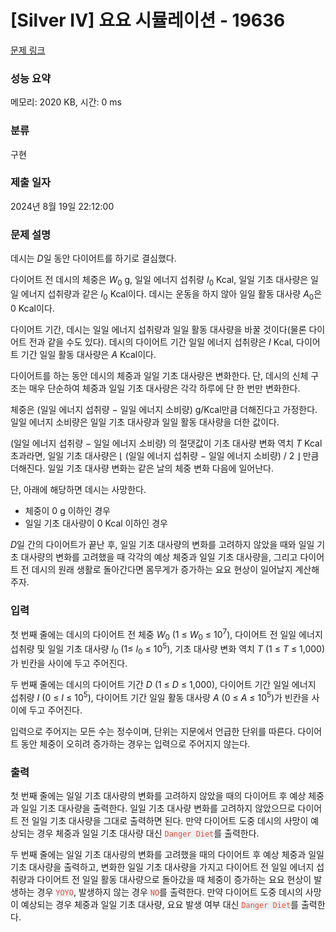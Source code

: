 # [Silver IV] 요요 시뮬레이션 - 19636 

[문제 링크](https://www.acmicpc.net/problem/19636) 

### 성능 요약

메모리: 2020 KB, 시간: 0 ms

### 분류

구현

### 제출 일자

2024년 8월 19일 22:12:00

### 문제 설명

<p>데시는 <em>D</em>일 동안 다이어트를 하기로 결심했다.</p>

<p>다이어트 전 데시의 체중은<em> W</em><sub>0</sub> g, 일일 에너지 섭취량 <em>I</em><sub>0</sub> Kcal, 일일 기초 대사량은 일일 에너지 섭취량과 같은<em> I</em><sub>0</sub> Kcal이다. 데시는 운동을 하지 않아 일일 활동 대사량 <em>A</em><sub>0</sub>은 0 Kcal이다.</p>

<p>다이어트 기간, 데시는 일일 에너지 섭취량과 일일 활동 대사량을 바꿀 것이다(물론 다이어트 전과 같을 수도 있다). 데시의 다이어트 기간 일일 에너지 섭취량은 <em>I</em> Kcal, 다이어트 기간 일일 활동 대사량은 <em>A</em> Kcal이다.</p>

<p>다이어트를 하는 동안 데시의 체중과 일일 기초 대사량은 변화한다. 단, 데시의 신체 구조는 매우 단순하여 체중과 일일 기초 대사량은 각각 하루에 단 한 번만 변화한다.</p>

<p>체중은 (일일 에너지 섭취량 − 일일 에너지 소비량) g/Kcal만큼 더해진다고 가정한다. 일일 에너지 소비량은 일일 기초 대사량과 일일 활동 대사량을 더한 값이다.</p>

<p>(일일 에너지 섭취량 − 일일 에너지 소비량) 의 절댓값이 기초 대사량 변화 역치 <em>T</em> Kcal 초과라면, 일일 기초 대사량은 ⌊ (일일 에너지 섭취량 − 일일 에너지 소비량) / 2 ⌋ 만큼 더해진다. 일일 기초 대사량 변화는 같은 날의 체중 변화 다음에 일어난다.</p>

<p>단, 아래에 해당하면 데시는 사망한다.</p>

<ul>
	<li>체중이 0 g 이하인 경우</li>
	<li>일일 기초 대사량이 0 Kcal 이하인 경우</li>
</ul>

<p><em>D</em>일 간의 다이어트가 끝난 후, 일일 기초 대사량의 변화를 고려하지 않았을 때와 일일 기초 대사량의 변화를 고려했을 때 각각의 예상 체중과 일일 기초 대사량을, 그리고 다이어트 전 데시의 원래 생활로 돌아간다면 몸무게가 증가하는 요요 현상이 일어날지 계산해주자.</p>

### 입력 

 <p>첫 번째 줄에는 데시의 다이어트 전 체중 <em>W</em><sub>0</sub> (1 ≤ <em>W</em><sub>0</sub> ≤ 10<sup>7</sup>), 다이어트 전 일일 에너지 섭취량 및 일일 기초 대사량 <em>I</em><sub>0</sub> (1≤ <em>I</em><sub>0</sub> ≤ 10<sup>5</sup>), 기초 대사량 변화 역치 <em>T</em> (1 ≤ <em>T</em> ≤ 1,000)가 빈칸을 사이에 두고 주어진다.</p>

<p>두 번째 줄에는 데시의 다이어트 기간 <em>D</em> (1 ≤ <em>D</em> ≤ 1,000), 다이어트 기간 일일 에너지 섭취량 <em>I</em> (0 ≤ <i>I</i> ≤ 10<sup>5</sup>), 다이어트 기간 일일 활동 대사량 <em>A</em> (0 ≤ <em>A</em> ≤ 10<sup>5</sup>)가 빈칸을 사이에 두고 주어진다.</p>

<p>입력으로 주어지는 모든 수는 정수이며, 단위는 지문에서 언급한 단위를 따른다. 다이어트 동안 체중이 오히려 증가하는 경우는 입력으로 주어지지 않는다.</p>

### 출력 

 <p>첫 번째 줄에는 일일 기초 대사량의 변화를 고려하지 않았을 때의 다이어트 후 예상 체중과 일일 기초 대사량을 출력한다. 일일 기초 대사량 변화를 고려하지 않았으므로 다이어트 전 일일 기초 대사량을 그대로 출력하면 된다. 만약 다이어트 도중 데시의 사망이 예상되는 경우 체중과 일일 기초 대사량 대신 <span style="color:#e74c3c;"><code><span style="background-color:#ecf0f1;">Danger Diet</span></code></span>를 출력한다.</p>

<p>두 번째 줄에는 일일 기초 대사량의 변화를 고려했을 때의 다이어트 후 예상 체중과 일일 기초 대사량을 출력하고, 변화한 일일 기초 대사량을 가지고 다이어트 전 일일 에너지 섭취량과 다이어트 전 일일 활동 대사량으로 돌아갔을 때 체중이 증가하는 요요 현상이 발생하는 경우 <span style="color:#e74c3c;"><code><span style="background-color:#ecf0f1;">YOYO</span></code></span>, 발생하지 않는 경우 <span style="color:#e74c3c;"><code><span style="background-color:#ecf0f1;">NO</span></code></span>를 출력한다. 만약 다이어트 도중 데시의 사망이 예상되는 경우 체중과 일일 기초 대사량, 요요 발생 여부 대신 <span style="color:#e74c3c;"><code><span style="background-color:#ecf0f1;">Danger Diet</span></code></span>를 출력한다.</p>

